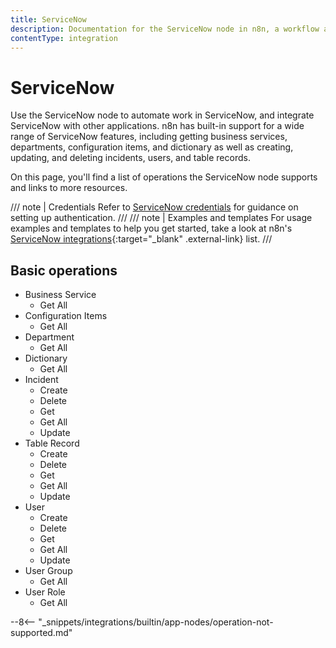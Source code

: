 ```yaml
---
title: ServiceNow
description: Documentation for the ServiceNow node in n8n, a workflow automation platform. Includes details of operations and configuration, and links to examples and credentials information.
contentType: integration
---
```


# ServiceNow

Use the ServiceNow node to automate work in ServiceNow, and integrate ServiceNow with other applications. n8n has built-in support for a wide range of ServiceNow features, including getting business services, departments, configuration items, and dictionary as well as creating, updating, and deleting incidents, users, and table records. 

On this page, you'll find a list of operations the ServiceNow node supports and links to more resources.

/// note | Credentials
Refer to [ServiceNow credentials](/integrations/builtin/credentials/servicenow/) for guidance on setting up authentication. 
///
/// note | Examples and templates
For usage examples and templates to help you get started, take a look at n8n's [ServiceNow integrations](https://n8n.io/integrations/servicenow/){:target="_blank" .external-link} list.
///

## Basic operations

* Business Service
    * Get All
* Configuration Items
    * Get All
* Department
    * Get All
* Dictionary
    * Get All
* Incident
    * Create
    * Delete
    * Get
    * Get All
    * Update
* Table Record
    * Create
    * Delete
    * Get
    * Get All
    * Update
* User
    * Create
    * Delete
    * Get
    * Get All
    * Update
* User Group
    * Get All
* User Role
    * Get All

--8<-- "_snippets/integrations/builtin/app-nodes/operation-not-supported.md"
